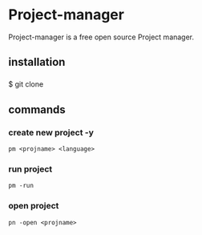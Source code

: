 # Project-manager

Project-manager is a free open source Project manager.

## installation
###
$ git clone

## commands
### create new project -y
    pm <projname> <language>
    
### run project
    pm -run
### open project
    pn -open <projname>
    
